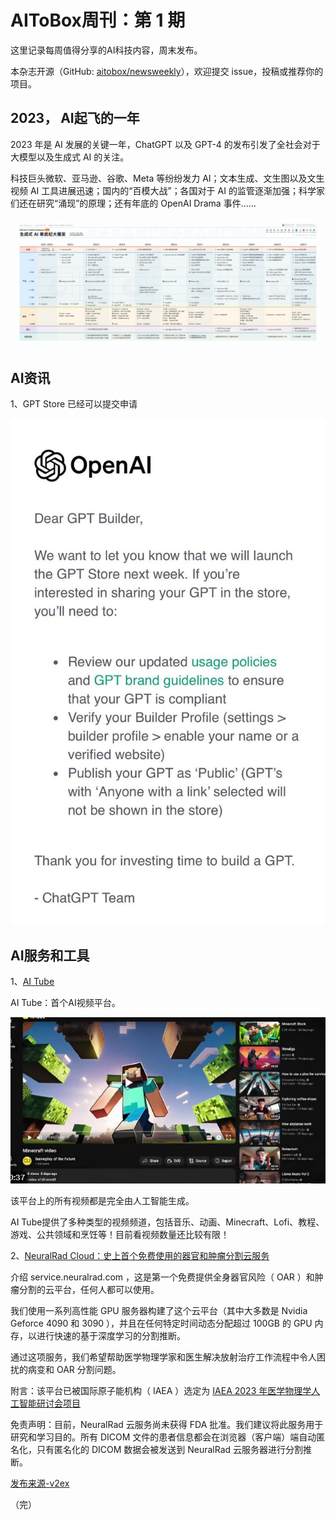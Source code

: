 # AIToBox周刊：第 1 期

这里记录每周值得分享的AI科技内容，周末发布。

本杂志开源（GitHub: [aitobox/newsweekly](https://github.com/aitobox/newsweekly)），欢迎提交 issue，投稿或推荐你的项目。


## 2023， AI起飞的一年

2023 年是 AI 发展的关键一年，ChatGPT 以及 GPT-4 的发布引发了全社会对于大模型以及生成式 AI 的关注。

科技巨头微软、亚马逊、谷歌、Meta 等纷纷发力 AI；文本生成、文生图以及文生视频 AI 工具进展迅速；国内的“百模大战”；各国对于 AI 的监管逐渐加强；科学家们还在研究“涌现”的原理；还有年底的 OpenAI Drama 事件……

![](../images/issue-001/ai2023.jpg)

## AI资讯

1、GPT Store 已经可以提交申请

![](../images/issue-001/gptstore.jpg)



## AI服务和工具

1、[AI Tube](https://jbilcke-hf-ai-tube.hf.space/)

AI Tube：首个AI视频平台。

![](../images/issue-001/aitube.png)

该平台上的所有视频都是完全由人工智能生成。

AI Tube提供了多种类型的视频频道，包括音乐、动画、Minecraft、Lofi、教程、游戏、公共领域和烹饪等！目前看视频数量还比较有限！


2、[NeuralRad Cloud：史上首个免费使用的器官和肿瘤分割云服务](http://service.neuralrad.com/)

介绍 service.neuralrad.com ，这是第一个免费提供全身器官风险（ OAR ）和肿瘤分割的云平台，任何人都可以使用。

我们使用一系列高性能 GPU 服务器构建了这个云平台（其中大多数是 Nvidia Geforce 4090 和 3090 ），并且在任何特定时间动态分配超过 100GB 的 GPU 内存，以进行快速的基于深度学习的分割推断。

通过这项服务，我们希望帮助医学物理学家和医生解决放射治疗工作流程中令人困扰的病变和 OAR 分割问题。

附言：该平台已被国际原子能机构（ IAEA ）选定为 [IAEA 2023 年医学物理学人工智能研讨会项目](https://www.iaea.org/events/evt2304232)

免责声明：目前，NeuralRad 云服务尚未获得 FDA 批准。我们建议将此服务用于研究和学习目的。所有 DICOM 文件的患者信息都会在浏览器（客户端）端自动匿名化，只有匿名化的 DICOM 数据会被发送到 NeuralRad 云服务器进行分割推断。

[发布来源-v2ex](https://v2ex.com/t/1006501)


（完）
